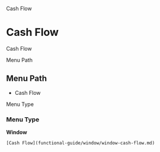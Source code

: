 
Cash Flow
# Cash Flow


Cash Flow

Menu Path
## Menu Path



- Cash Flow

Menu Type
### Menu Type

**Window**


```
[Cash Flow](functional-guide/window/window-cash-flow.md)
```